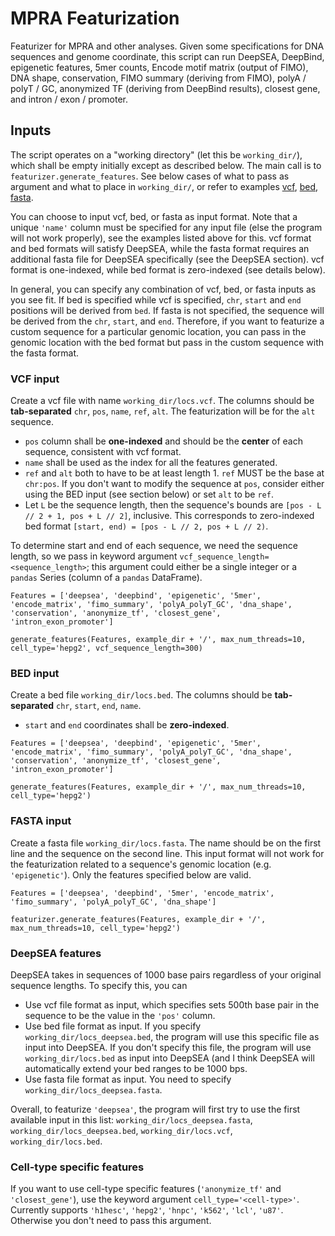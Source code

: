 # MPRA Featurization
Featurizer for MPRA and other analyses. Given some specifications for DNA sequences and genome coordinate, this script can run DeepSEA, DeepBind, epigenetic features, 5mer counts, Encode motif matrix (output of FIMO), DNA shape, conservation, FIMO summary (deriving from FIMO), polyA / polyT / GC, anonymized TF (deriving from DeepBind results), closest gene, and intron / exon / promoter.

## Inputs
The script operates on a "working directory" (let this be `working_dir/`), which shall be empty initially except as described below. The main call is to `featurizer.generate_features`. See below cases of what to pass as argument and what to place in `working_dir/`, or refer to examples [vcf](https://github.com/YosefLab/mpra_featurization/tree/master/example_vcf), [bed](https://github.com/YosefLab/mpra_featurization/tree/master/example_bed), [fasta](https://github.com/YosefLab/mpra_featurization/tree/master/example_fasta).

You can choose to input vcf, bed, or fasta as input format. Note that a unique `'name'` column must be specified for any input file (else the program will not work properly), see the examples listed above for this. vcf format and bed formats will satisfy DeepSEA, while the fasta format requires an additional fasta file for DeepSEA specifically (see the DeepSEA section). vcf format is one-indexed, while bed format is zero-indexed (see details below).

In general, you can specify any combination of vcf, bed, or fasta inputs as you see fit. If bed is specified while vcf is specified, `chr`, `start` and `end` positions will be derived from `bed`. If fasta is not specified, the sequence will be derived from the `chr`, `start`, and `end`. Therefore, if you want to featurize a custom sequence for a particular genomic location, you can pass in the genomic location with the bed format but pass in the custom sequence with the fasta format.

### VCF input
Create a vcf file with name `working_dir/locs.vcf`. The columns should be **tab-separated** `chr`, `pos`, `name`, `ref`, `alt`. The featurization will be for the `alt` sequence.
- `pos` column shall be **one-indexed** and should be the **center** of each sequence, consistent with vcf format.
- `name` shall be used as the index for all the features generated.
- `ref` and `alt` both to have to be at least length 1. `ref` MUST be the base at `chr:pos`. If you don't want to modify the sequence at `pos`, consider either using the BED input (see section below) or set `alt` to be `ref`.
- Let `L` be the sequence length, then the sequence's bounds are `[pos - L // 2 + 1, pos + L // 2]`, inclusive. This corresponds to zero-indexed bed format `[start, end) = [pos - L // 2, pos + L // 2)`.

To determine start and end of each sequence, we need the sequence length, so we pass in keyword argument `vcf_sequence_length=<sequence_length>`; this argument could either be a single integer or a `pandas` Series (column of a `pandas` DataFrame).
```
Features = ['deepsea', 'deepbind', 'epigenetic', '5mer', 'encode_matrix', 'fimo_summary', 'polyA_polyT_GC', 'dna_shape', 'conservation', 'anonymize_tf', 'closest_gene', 'intron_exon_promoter']

generate_features(Features, example_dir + '/', max_num_threads=10, cell_type='hepg2', vcf_sequence_length=300)
```

### BED input
Create a bed file `working_dir/locs.bed`. The columns should be **tab-separated** `chr`, `start`, `end`, `name`.
- `start` and `end` coordinates shall be **zero-indexed**.
```
Features = ['deepsea', 'deepbind', 'epigenetic', '5mer', 'encode_matrix', 'fimo_summary', 'polyA_polyT_GC', 'dna_shape', 'conservation', 'anonymize_tf', 'closest_gene', 'intron_exon_promoter']

generate_features(Features, example_dir + '/', max_num_threads=10, cell_type='hepg2')
```

### FASTA input
Create a fasta file `working_dir/locs.fasta`. The name should be on the first line and the sequence on the second line. This input format will not work for the featurization related to a sequence's genomic location (e.g. `'epigenetic'`). Only the features specified below are valid.
```
Features = ['deepsea', 'deepbind', '5mer', 'encode_matrix', 'fimo_summary', 'polyA_polyT_GC', 'dna_shape']

featurizer.generate_features(Features, example_dir + '/', max_num_threads=10, cell_type='hepg2')
```

### DeepSEA features
DeepSEA takes in sequences of 1000 base pairs regardless of your original sequence lengths. To specify this, you can
* Use vcf file format as input, which specifies sets 500th base pair in the sequence to be the value in the `'pos'` column.
* Use bed file format as input. If you specify `working_dir/locs_deepsea.bed`, the program will use this specific file as input into DeepSEA. If you don't specify this file, the program will use `working_dir/locs.bed` as input into DeepSEA (and I think DeepSEA will automatically extend your bed ranges to be 1000 bps.
* Use fasta file format as input. You need to specify `working_dir/locs_deepsea.fasta`.

Overall, to featurize `'deepsea'`, the program will first try to use the first available input in this list: `working_dir/locs_deepsea.fasta`, `working_dir/locs_deepsea.bed`, `working_dir/locs.vcf`, `working_dir/locs.bed`.

### Cell-type specific features
If you want to use cell-type specific features (`'anonymize_tf'` and `'closest_gene'`), use the keyword argument `cell_type='<cell-type>'`. Currently supports `'h1hesc'`, `'hepg2'`, `'hnpc'`, `'k562'`, `'lcl'`, `'u87'`. Otherwise you don't need to pass this argument.

